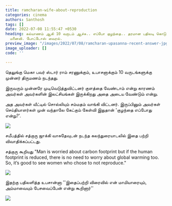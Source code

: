 ```yaml
---
title: ramcharan-wife-about-reproduction
categories: cinema
authors: Santhosh
tags: []
date: 2022-07-08 11:55:47 +0530
heading: கல்யாணம் ஆகி 10 வருடம் ஆச்சு.. எப்போ குழந்தை.. தரமான பதிலடி கொடுத்த ராம்சரண்
  மனைவி. போட்டோஸ் வைரல்.
preview_image: "/images/2022/07/08/ramcharan-upasanna-recent-answer-jpg.jpeg"
image_uploader: []
code: ''

---
```

தெலுங்கு மெகா பவர் ஸ்டார் ராம் சரணுக்கும், உபாசனாக்கும் 10 வருடங்களுக்கு முன்னர் திருமணம் நடந்தது.

இருவரும் முன்னரே முடிவெடுத்துவிட்டனர் குளத்தை வேண்டாம் என்று காரணம் அவர்கள் அவர்களின் இலட்சியங்கள் இருக்கிறது அதை அடைய வேண்டும் என்று.

அத அவர்கள் வீட்டில் சொல்லியும் சம்மதம் வாங்கி விட்டனர். இருப்பினும் அவர்கள் செய்தியாளர்கள் முன் வந்தாலே கேட்கும் கேள்வி இதுதான் 'குழந்தை எப்போது என்று?'.

![](/images/2022/07/08/upasanna-sadhguru-3-jpg.jpeg)

சமீபத்தில் சத்குரு ஜாக்கி வாசுதேவுடன் நடந்த கலந்துரையாடலில் இதை பற்றி விவாதிக்கப்பட்டது.

சத்குரு கூறியது "Man is worried about carbon footprint but if the human footprint is reduced, there is no need to worry about global warming too. So, it’s good to see women who chose to not reproduce."

![](/images/2022/07/08/upasanna-sadhguru-1-jpg.jpeg)

இதற்கு பதிலளித்த உபசான்னா ''இதைப்பற்றி விரைவில் என் மாமியாரையும், அம்மாவையும் பேசவைப்பேன் என்று கூறினார்''

![](/images/2022/07/08/upasanna-sadhguru-2-jpg.jpeg)
